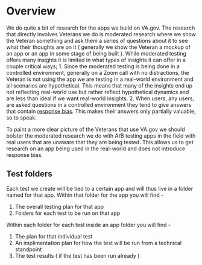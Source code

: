 # Overview
We do quite a bit of research for the apps we build on VA.gov. The research that directly involves Veterans we do is moderated research where we show the Veteran something and ask them a series of questions about it to see what their thoughts are on it ( generally we show the Veteran a mockup of an app or an app in some stage of being built ). While moderated testing offers many insights it is limited in what types of insights it can offer in a couple critical ways; 1. Since the moderated testing is being done in a controlled environment, generally on a Zoom call with no distractions, the Veteran is not using the app we are testing in a real-world environment and all scenarios are hypothetical. This means that many of the insights end up not reflecting real-world use but rather reflect hypothetical dynamics and are less than ideal if we want real-world insights. 2. When users, any users, are asked questions in a controlled environment they tend to give answers that contain [response bias](https://en.wikipedia.org/wiki/Response_bias#Social_desirability_bias). This makes their answers only partially valuable, so to speak.

To paint a more clear picture of the Veterans that use VA.gov we should bolster the moderated research we do with A/B testing apps in the field with real users that are unaware that they are being tested. This allows us to get research on an app being used in the real-world and does not introduce response bias.


## Test folders
Each test we create will be tied to a certain app and will thus live in a folder named for that app. Within that folder for the app you will find - 

1. The overall testing plan for that app
2. Folders for each test to be run on that app

Within each folder for each test inside an app folder you will find -

1. The plan for that individual test
2. An implimentation plan for how the test will be run from a technical standpoint
3. The test results ( if the test has been run already )
